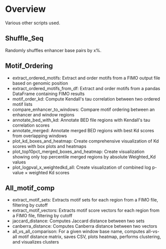 # Overview
Various other scripts used.

## Shuffle_Seq
Randomly shuffles enhancer base pairs by x%.

## Motif_Ordering
- extract_ordered_motifs: Extract and order motifs from a FIMO output file based on genomic position
- extract_ordered_motifs_from_df: Extract and order motifs from a pandas DataFrame containing FIMO results 
- motif_order_kd: Compute Kendall's tau correlation between two ordered motif lists
- compare_enhancer_to_windows: Compare motif ordering between an enhancer and window regions
- annotate_bed_with_kd: Annotate BED file regions with Kendall's tau correlation scores
- annotate_merged: Annotate merged BED regions with best Kd scores from overlapping windows
- plot_kd_boxes_and_heatmap: Create comprehensive visualization of Kd scores with box plots and heatmaps
- plot_top10pct_merged_boxes_and_heatmap: Create visualization showing only top percentile merged regions by absolute Weighted_Kd values
- plot_logpval_x_weightedkd_all: Create visualization of combined log p-value × weighted Kd scores

## All_motif_comp
- extract_motif_sets: Extracts motif sets for each region from a FIMO file, filtering by cutoff
- extract_motif_vectors: Extracts motif score vectors for each region from a FIMO file, filtering by cutoff
- jaccard_distance: Computes Jaccard distance between two sets
- canberra_distance: Computes Canberra distance between two vectors
- all_vs_all_comparison: For a given window base name, computes all-vs-all motif distance matrix, saves CSV, plots heatmap, performs clustering, and visualizes clusters




